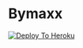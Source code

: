 # Bymaxx

[![Deploy To Heroku](https://media.giphy.com/media/PfhMsDmb7tHd6/giphy.gif)](https://dashboard.heroku.com/new?template=https://github.com/ramadhani892/Bymaxx)
